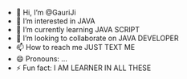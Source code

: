 - 👋 Hi, I’m @GauriJi
- 👀 I’m interested in JAVA 
- 🌱 I’m currently learning JAVA SCRIPT
- 💞️ I’m looking to collaborate on JAVA DEVELOPER
- 📫 How to reach me JUST TEXT ME
- 😄 Pronouns: ...
- ⚡ Fun fact: I AM LEARNER IN ALL THESE

<!---
GauriJi/GauriJi is a ✨ special ✨ repository because its `README.md` (this file) appears on your GitHub profile.
You can click the Preview link to take a look at your changes.
--->
